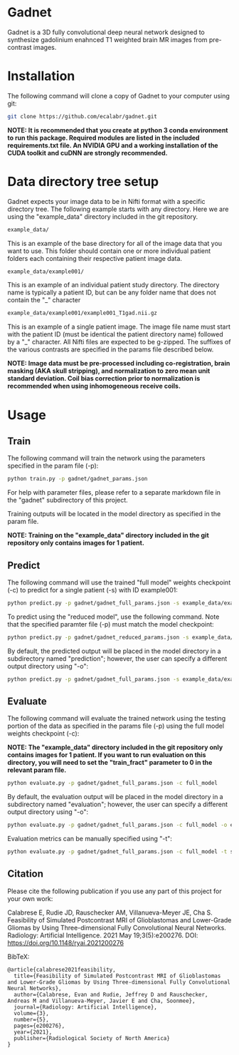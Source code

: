 # Gadnet
Gadnet is a 3D fully convolutional deep neural network designed to synthesize gadolinium enahnced T1 weighted brain MR images from pre-contrast images.

# Installation
The following command will clone a copy of Gadnet to your computer using git:
```bash
git clone https://github.com/ecalabr/gadnet.git
```

**NOTE: It is recommended that you create at python 3 conda environment to run this package. Required modules are listed in the included requirements.txt file. An NVIDIA GPU and a working installation of the CUDA toolkit and cuDNN are strongly recommended.**

# Data directory tree setup
Gadnet expects your image data to be in Nifti format with a specific directory tree. The following example starts with any directory. Here we are using the "example_data" directory included in the git repository.

```bash
example_data/
```
This is an example of the base directory for all of the image data that you want to use. This folder should contain one or more individual patient folders each containing their respective patient image data.

```bash
example_data/example001/
```
This is an example of an individual patient study directory. The directory name is typically a patient ID, but can be any folder name that does not contain the "_" character

```bash
example_data/example001/example001_T1gad.nii.gz
```
This is an example of a single patient image. The image file name must start with the patient ID (must be identical the patient directory name) followed by a "_" character. All Nifti files are expected to be g-zipped. The suffixes of the various contrasts are specified in the params file described below.

**NOTE: Image data must be pre-processed including co-registration, brain masking (AKA skull stripping), and normalization to zero mean unit standard deviation. Coil bias correction prior to normalization is recommended when using inhomogeneous receive coils.**

# Usage
## Train
The following command will train the network using the parameters specified in the param file (-p):
```bash
python train.py -p gadnet/gadnet_params.json
```
For help with parameter files, please refer to a separate markdown file in the "gadnet" subdirectory of this project.

Training outputs will be located in the model directory as specified in the param file.

**NOTE: Training on the "example_data" directory included in the git repository only contains images for 1 patient.**
 
## Predict
The following command will use the trained "full model" weights checkpoint (-c) to predict for a single patient (-s) with ID example001:
```bash
python predict.py -p gadnet/gadnet_full_params.json -s example_data/example001 -c full_model
```
To predict using the "reduced model", use the following command. Note that the specified paramter file (-p) must match the model checkpoint:
```bash
python predict.py -p gadnet/gadnet_reduced_params.json -s example_data/example001 -c reduced_model
```
By default, the predicted output will be placed in the model directory in a subdirectory named "prediction"; however, the user can specify a different output directory using "-o":
```bash
python predict.py -p gadnet/gadnet_full_params.json -s example_data/example001 -c full_model -o outputs/
```

## Evaluate
The following command will evaluate the trained network using the testing portion of the data as specified in the params file (-p) using the full model weights checkpoint (-c):

**NOTE: The "example_data" directory included in the git repository only contains images for 1 patient. If you want to run evaluation on this directory, you will need to set the "train_fract" parameter to 0 in the relevant param file.**

```bash
python evaluate.py -p gadnet/gadnet_full_params.json -c full_model
```
By default, the evaluation output will be placed in the model directory in a subdirectory named "evaluation"; however, the user can specify a different output directory using "-o":
```bash
python evaluate.py -p gadnet/gadnet_full_params.json -c full_model -o eval_outputs/
```
Evaluation metrics can be manually specified using "-t":
```bash
python evaluate.py -p gadnet/gadnet_full_params.json -c full_model -t smape ssim logac
```

## Citation
Please cite the following publication if you use any part of this project for your own work:

Calabrese E, Rudie JD, Rauschecker AM, Villanueva-Meyer JE, Cha S. Feasibility of Simulated Postcontrast MRI of Glioblastomas and Lower-Grade Gliomas by Using Three-dimensional Fully Convolutional Neural Networks. Radiology: Artificial Intelligence. 2021 May 19;3(5):e200276.
DOI: https://doi.org/10.1148/ryai.2021200276

BibTeX:
```
@article{calabrese2021feasibility,
  title={Feasibility of Simulated Postcontrast MRI of Glioblastomas and Lower-Grade Gliomas by Using Three-dimensional Fully Convolutional Neural Networks},
  author={Calabrese, Evan and Rudie, Jeffrey D and Rauschecker, Andreas M and Villanueva-Meyer, Javier E and Cha, Soonmee},
  journal={Radiology: Artificial Intelligence},
  volume={3},
  number={5},
  pages={e200276},
  year={2021},
  publisher={Radiological Society of North America}
}
```
